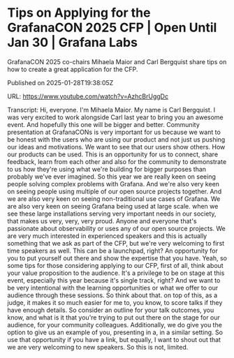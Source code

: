 # Tips on Applying for the GrafanaCON 2025 CFP | Open Until Jan 30 | Grafana Labs

GrafanaCON 2025 co-chairs Mihaela Maior and Carl Bergquist share tips on how to create a great application for the CFP.

Published on 2025-01-28T19:38:05Z

URL: https://www.youtube.com/watch?v=AzhcBrUggDc

Transcript: Hi, everyone. I'm Mihaela Maior. My name is Carl Bergquist. I was very excited to work alongside Carl
last year to bring you an awesome event. And hopefully this one
will be bigger and better. Community presentation at GrafanaCONs
is very important for us because we want to be honest with the users who
are using our product and not just us pushing our ideas and motivations. We want to see that our users show others. How our products can be used. This is an opportunity for us to
connect, share feedback, learn from each other and also for the community
to demonstrate to us how they're using what we're building for bigger purposes
than probably we've ever imagined. So this year we are really
keen on seeing people solving complex problems with Grafana. And we're also very keen on seeing
people using multiple of our open source projects together. And we are also very keen on seeing
non-traditional use cases of Grafana. We are also very keen on seeing
Grafana being used at large scale. when we see these large installations
serving very important needs in our society, that makes
us very, very, very proud. Anyone and everyone that's passionate
about observability or uses any of our open source projects. We are very much interested in
experienced speakers and this is actually something that we ask as part
of the CFP, but we're very welcoming to first time speakers as well. This can be a launchpad, right? An opportunity for you to put
yourself out there and show the expertise that you have. Yeah, so some tips for those
considering applying to our CFP, first of all, think about your
value proposition to the audience. It's a privilege to be on stage at
this event, especially this year because it's single track, right? And we want to be very intentional
with the learning opportunities or what we offer to our
audience through these sessions. So think about that. on top of this, as a judge, it makes it
so much easier for me to, you know, to score talks if they have enough details. So consider an outline for your
talk outcomes, you know, and what is it that you're trying to put out
there on the stage for our audience, for your community colleagues. Additionally, we do give you the
option to give us an example of you, presenting in a, in a similar setting. So use that opportunity if you
have a link, but equally, I want to shout out that we are
very welcoming to new speakers. So this is not, limited.

